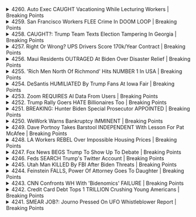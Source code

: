 <details>
<summary>4260. Auto Exec CAUGHT Vacationing While Lecturing Workers | Breaking Points</summary><br>

<a href="https://www.youtube.com/watch?v=d0NvWVjCkyc" target="_blank">
    <img src="https://img.youtube.com/vi/d0NvWVjCkyc/maxresdefault.jpg" 
        alt="[Youtube]" width="200">
</a>

# Auto Exec CAUGHT Vacationing While Lecturing Workers | Breaking Points


</details>

<details>
<summary>4259. San Francisco Workers FLEE Crime In DOOM LOOP | Breaking Points</summary><br>

<a href="https://www.youtube.com/watch?v=v2rxMzEQTA0" target="_blank">
    <img src="https://img.youtube.com/vi/v2rxMzEQTA0/maxresdefault.jpg" 
        alt="[Youtube]" width="200">
</a>

# San Francisco Workers FLEE Crime In DOOM LOOP | Breaking Points


</details>

<details>
<summary>4258. CAUGHT?: Trump Team Texts Election Tampering In Georgia | Breaking Points</summary><br>

<a href="https://www.youtube.com/watch?v=cz50iNRZGBs" target="_blank">
    <img src="https://img.youtube.com/vi/cz50iNRZGBs/maxresdefault.jpg" 
        alt="[Youtube]" width="200">
</a>

# CAUGHT?: Trump Team Texts Election Tampering In Georgia | Breaking Points


</details>

<details>
<summary>4257. Right Or Wrong? UPS Drivers Score 170k/Year Contract | Breaking Points</summary><br>

<a href="https://www.youtube.com/watch?v=yOg68DwShdc" target="_blank">
    <img src="https://img.youtube.com/vi/yOg68DwShdc/maxresdefault.jpg" 
        alt="[Youtube]" width="200">
</a>

# Right Or Wrong? UPS Drivers Score 170k/Year Contract | Breaking Points


</details>

<details>
<summary>4256. Maui Residents OUTRAGED At Biden Over Disaster Relief | Breaking Points</summary><br>

<a href="https://www.youtube.com/watch?v=YI_8f7Lpn1I" target="_blank">
    <img src="https://img.youtube.com/vi/YI_8f7Lpn1I/maxresdefault.jpg" 
        alt="[Youtube]" width="200">
</a>

# Maui Residents OUTRAGED At Biden Over Disaster Relief | Breaking Points


</details>

<details>
<summary>4255. 'Rich Men North Of Richmond' Hits NUMBER 1 In USA | Breaking Points</summary><br>

<a href="https://www.youtube.com/watch?v=pEFpyxm86VY" target="_blank">
    <img src="https://img.youtube.com/vi/pEFpyxm86VY/maxresdefault.jpg" 
        alt="[Youtube]" width="200">
</a>

# 'Rich Men North Of Richmond' Hits NUMBER 1 In USA | Breaking Points


</details>

<details>
<summary>4254. DeSantis HUMILIATED By Trump Fans At Iowa Fair | Breaking Points</summary><br>

<a href="https://www.youtube.com/watch?v=dorB7WHkKmk" target="_blank">
    <img src="https://img.youtube.com/vi/dorB7WHkKmk/maxresdefault.jpg" 
        alt="[Youtube]" width="200">
</a>

# DeSantis HUMILIATED By Trump Fans At Iowa Fair | Breaking Points


</details>

<details>
<summary>4253. Zoom REQUIRES AI Data From Users | Breaking Points</summary><br>

<a href="https://www.youtube.com/watch?v=lyXqn_jJS8g" target="_blank">
    <img src="https://img.youtube.com/vi/lyXqn_jJS8g/maxresdefault.jpg" 
        alt="[Youtube]" width="200">
</a>

# Zoom REQUIRES AI Data From Users | Breaking Points


</details>

<details>
<summary>4252. Trump Rally Goers HATE Billionaires Too | Breaking Points</summary><br>

<a href="https://www.youtube.com/watch?v=XIVVixUbuUo" target="_blank">
    <img src="https://img.youtube.com/vi/XIVVixUbuUo/maxresdefault.jpg" 
        alt="[Youtube]" width="200">
</a>

# Trump Rally Goers HATE Billionaires Too | Breaking Points


</details>

<details>
<summary>4251. BREAKING: Hunter Biden Special Prosecutor APPOINTED | Breaking Points</summary><br>

<a href="https://www.youtube.com/watch?v=W2cE6DySJSo" target="_blank">
    <img src="https://img.youtube.com/vi/W2cE6DySJSo/maxresdefault.jpg" 
        alt="[Youtube]" width="200">
</a>

# BREAKING: Hunter Biden Special Prosecutor APPOINTED | Breaking Points


</details>

<details>
<summary>4250. WeWork Warns Bankruptcy IMMINENT | Breaking Points</summary><br>

<a href="https://www.youtube.com/watch?v=GKJfdIChXyQ" target="_blank">
    <img src="https://img.youtube.com/vi/GKJfdIChXyQ/maxresdefault.jpg" 
        alt="[Youtube]" width="200">
</a>

# WeWork Warns Bankruptcy IMMINENT | Breaking Points


</details>

<details>
<summary>4249. Dave Portnoy Takes Barstool INDEPENDENT With Lesson For Pat McAfee | Breaking Points</summary><br>

<a href="https://www.youtube.com/watch?v=2okxiOsBVr8" target="_blank">
    <img src="https://img.youtube.com/vi/2okxiOsBVr8/maxresdefault.jpg" 
        alt="[Youtube]" width="200">
</a>

# Dave Portnoy Takes Barstool INDEPENDENT With Lesson For Pat McAfee | Breaking Points


</details>

<details>
<summary>4248. LA Workers REBEL Over Impossible Housing Prices | Breaking Points</summary><br>

<a href="https://www.youtube.com/watch?v=HuznX-tK9rg" target="_blank">
    <img src="https://img.youtube.com/vi/HuznX-tK9rg/maxresdefault.jpg" 
        alt="[Youtube]" width="200">
</a>

# LA Workers REBEL Over Impossible Housing Prices | Breaking Points


</details>

<details>
<summary>4247. Fox News BEGS Trump To Show Up To Debate | Breaking Points</summary><br>

<a href="https://www.youtube.com/watch?v=lu5mGU7Wn_4" target="_blank">
    <img src="https://img.youtube.com/vi/lu5mGU7Wn_4/maxresdefault.jpg" 
        alt="[Youtube]" width="200">
</a>

# Fox News BEGS Trump To Show Up To Debate | Breaking Points


</details>

<details>
<summary>4246. Feds SEARCH Trump's Twitter Account | Breaking Points</summary><br>

<a href="https://www.youtube.com/watch?v=7qaT3b8vwoI" target="_blank">
    <img src="https://img.youtube.com/vi/7qaT3b8vwoI/maxresdefault.jpg" 
        alt="[Youtube]" width="200">
</a>

# Feds SEARCH Trump's Twitter Account | Breaking Points


</details>

<details>
<summary>4245. Utah Man KILLED By FBI After Biden Threats | Breaking Points</summary><br>

<a href="https://www.youtube.com/watch?v=K41L74OoPdY" target="_blank">
    <img src="https://img.youtube.com/vi/K41L74OoPdY/maxresdefault.jpg" 
        alt="[Youtube]" width="200">
</a>

# Utah Man KILLED By FBI After Biden Threats | Breaking Points


</details>

<details>
<summary>4244. Feinstein FALLS, Power Of Attorney Goes To Daughter | Breaking Points</summary><br>

<a href="https://www.youtube.com/watch?v=zH6tL4cIh7k" target="_blank">
    <img src="https://img.youtube.com/vi/zH6tL4cIh7k/maxresdefault.jpg" 
        alt="[Youtube]" width="200">
</a>

# Feinstein FALLS, Power Of Attorney Goes To Daughter | Breaking Points


</details>

<details>
<summary>4243. CNN Confronts WH With 'Bidenomics' FAILURE | Breaking Points</summary><br>

<a href="https://www.youtube.com/watch?v=6_6M0lKXNN4" target="_blank">
    <img src="https://img.youtube.com/vi/6_6M0lKXNN4/maxresdefault.jpg" 
        alt="[Youtube]" width="200">
</a>

# CNN Confronts WH With 'Bidenomics' FAILURE | Breaking Points


</details>

<details>
<summary>4242. Credit Card Debt Tops 1 TRILLION Crushing Young Americans | Breaking Points</summary><br>

<a href="https://www.youtube.com/watch?v=hPD4F56oa40" target="_blank">
    <img src="https://img.youtube.com/vi/hPD4F56oa40/maxresdefault.jpg" 
        alt="[Youtube]" width="200">
</a>

# Credit Card Debt Tops 1 TRILLION Crushing Young Americans | Breaking Points


</details>

<details>
<summary>4241. SMEAR JOB?: Journo Pressed On UFO Whistleblower Report | Breaking Points</summary><br>

<a href="https://www.youtube.com/watch?v=RfA5nf9XPM8" target="_blank">
    <img src="https://img.youtube.com/vi/RfA5nf9XPM8/maxresdefault.jpg" 
        alt="[Youtube]" width="200">
</a>

# SMEAR JOB?: Journo Pressed On UFO Whistleblower Report | Breaking Points


</details>

